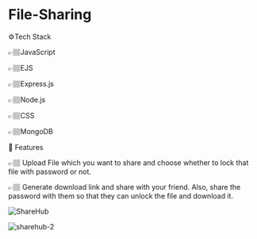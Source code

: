 # File-Sharing

⚙️Tech Stack

👉🏽JavaScript

👉🏽EJS

👉🏽Express.js

👉🏽Node.js

👉🏽CSS

👉🏽MongoDB


🔋 Features

👉🏽 Upload File which you want to share and choose whether to lock that file with password or not.

👉🏽 Generate download link and share with your friend. Also, share the password with them so that they can unlock the file and download it.


![ShareHub](https://github.com/Amiya-Jha/File-Sharing/assets/97188732/fc39b490-96eb-4f08-915d-9fa7cd182884)


![sharehub-2](https://github.com/Amiya-Jha/File-Sharing/assets/97188732/10aec0de-e81b-487c-9f8b-def1ec60e590)

